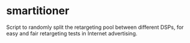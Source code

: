 smartitioner
============

Script to randomly split the retargeting pool between different DSPs, for easy and fair retargeting tests in Internet advertising.